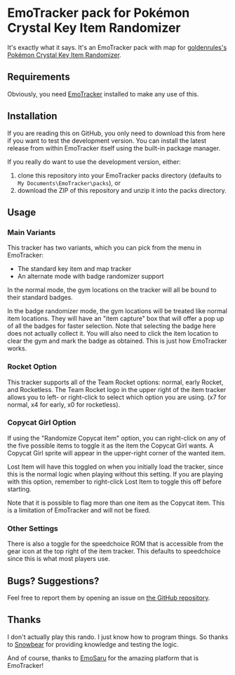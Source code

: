 # EmoTracker pack for Pokémon Crystal Key Item Randomizer

It's exactly what it says. It's an EmoTracker pack with map for
[goldenrules's Pokémon Crystal Key Item Randomizer](http://crystal-key-item-randomizer.herokuapp.com/index.html).

## Requirements
Obviously, you need [EmoTracker](https://emotracker.net/) installed to make any use of this.

## Installation
If you are reading this on GitHub, you only need to download this from here if you want to test the development
version. You can install the latest release from within EmoTracker itself using the built-in package manager.

If you really do want to use the development version, either:

1. clone this repository into your EmoTracker packs directory (defaults to ``My Documents\EmoTracker\packs``), or
2. download the ZIP of this repository and unzip it into the packs directory.

## Usage

### Main Variants

This tracker has two variants, which you can pick from the menu in EmoTracker:

* The standard key item and map tracker
* An alternate mode with badge randomizer support

In the normal mode, the gym locations on the tracker will all be bound to their standard badges.

In the badge randomizer mode, the gym locations will be treated like normal item locations. They will have an
"item capture" box that will offer a pop up of all the badges for faster selection. Note that selecting the badge here
does not actually collect it. You will also need to click the item location to clear the gym and mark the badge as
obtained. This is just how EmoTracker works.

### Rocket Option

This tracker supports all of the Team Rocket options: normal, early Rocket, and Rocketless. The Team Rocket logo in the
upper right of the item tracker allows you to left- or right-click to select which option you are using. (x7 for
normal, x4 for early, x0 for rocketless).

### Copycat Girl Option

If using the "Randomize Copycat item" option, you can right-click on any of the five possible items to toggle it as the
item the Copycat Girl wants. A Copycat Girl sprite will appear in the upper-right corner of the wanted item.

Lost Item will have this toggled on when you initially load the tracker, since this is the normal logic when playing
without this setting. If you are playing with this option, remember to right-click Lost Item to toggle this off before
starting.

Note that it is possible to flag more than one item as the Copycat item. This is a limitation of EmoTracker and will
not be fixed.

### Other Settings

There is also a toggle for the speedchoice ROM that is accessible from the gear icon at the top right of the item
tracker. This defaults to speedchoice since this is what most players use.

## Bugs? Suggestions?

Feel free to report them by opening an issue on
[the GitHub repository](https://github.com/StormRiderGaming/emotracker-pokemon-crystal-key-item).

## Thanks
I don't actually play this rando. I just know how to program things. So thanks to
[Snowbear](https://www.twitch.tv/snowbear22) for providing knowledge and testing the logic.

And of course, thanks to [EmoSaru](https://twitch.tv/emosaru) for the amazing platform that is EmoTracker!
